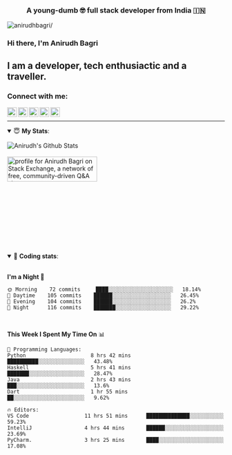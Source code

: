 <h3 align="center">A young-dumb 🤓 full stack developer from India 🇮🇳</h3>

<p align="left"> <img src=https://komarev.com/ghpvc/?username=anirudhbagri alt=anirudhbagri/> </p>

### Hi there, I'm Anirudh Bagri

## I am a developer, tech enthusiactic and a traveller. 

### Connect with me:


[<img align="left" alt="anirudh | Twitter" width="22px" src="https://cdn.jsdelivr.net/npm/simple-icons@v3/icons/twitter.svg" />][twitter]

[<img align="left" alt="anirudh | LinkedIn" width="22px" src="https://cdn.jsdelivr.net/npm/simple-icons@v3/icons/linkedin.svg" />][linkedin]

[<img align="left" alt="anirudh | Instagram" width="22px" src="https://cdn.jsdelivr.net/npm/simple-icons@v3/icons/instagram.svg" />][instagram]

[<img align="left" alt="anirudh | Instagram" width="22px" src="https://cdn.jsdelivr.net/npm/simple-icons@v3/icons/stackoverflow.svg" />][stackOverflow]

[<img align="left" alt="anirudh | Instagram" width="22px" src="https://cdn.jsdelivr.net/npm/simple-icons@v3/icons/gmail.svg" />][mail]

<br />

---

<details open>
 <summary>😇 <b>My Stats</b>: </summary>

<br>
<div>
<img align="left" alt="Anirudh's Github Stats" src="https://github-readme-stats.vercel.app/api?username=anirudhbagri&show_icons=true&hide_border=true" />
<br><br>
<a href="https://stackexchange.com/users/10271260"><img src="https://stackexchange.com/users/flair/10271260.png" width="208" height="58" alt="profile for Anirudh Bagri on Stack Exchange, a network of free, community-driven Q&amp;A sites" title="profile for Anirudh Bagri on Stack Exchange, a network of free, community-driven Q&amp;A sites"></a>
<div>
</details>

<br> <br> <br> <br> <br> <br> <br> <br>
<!-- --- -->

<details open>
 <summary>🤖 <b>Coding stats</b>: </summary>
 
<br>

**I'm a Night 🦉** 

```text
🌞 Morning    72 commits     ████░░░░░░░░░░░░░░░░░░░░░   18.14% 
🌆 Daytime    105 commits    ██████░░░░░░░░░░░░░░░░░░░   26.45% 
🌃 Evening    104 commits    ██████░░░░░░░░░░░░░░░░░░░   26.2% 
🌙 Night      116 commits    ███████░░░░░░░░░░░░░░░░░░   29.22%
```

<br>

**This Week I Spent My Time On** 📊 

```text
💬 Programming Languages: 
Python                     8 hrs 42 mins       ██████████░░░░░░░░░░░░░░░   43.48% 
Haskell                    5 hrs 41 mins       ███████░░░░░░░░░░░░░░░░░░   28.47% 
Java                       2 hrs 43 mins       ███░░░░░░░░░░░░░░░░░░░░░░   13.6% 
Dart                       1 hr 55 mins        ██░░░░░░░░░░░░░░░░░░░░░░░   9.62% 

🔥 Editors: 
VS Code                  11 hrs 51 mins      ██████████████░░░░░░░░░░░   59.23% 
IntelliJ                 4 hrs 44 mins       ██████░░░░░░░░░░░░░░░░░░░   23.69% 
PyCharm.                 3 hrs 25 mins       ████░░░░░░░░░░░░░░░░░░░░░   17.08% 

```

</details>


[twitter]: https://twitter.com/anirudhbagri
[linkedin]: https://linkedin.com/in/anirudhbagri
[instagram]: https://instagram.com/anirudhbagri
[stackOverflow]: https://stackoverflow.com/users/7579549/anirudh-bagri
[mail]: mailto:bagrianirudh@gmail.com
